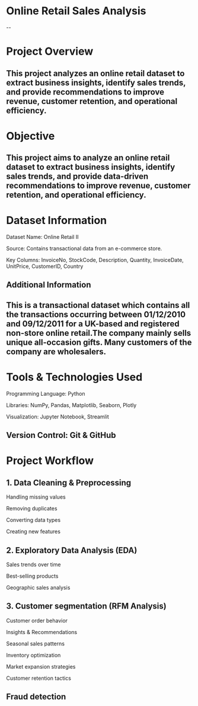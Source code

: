 # **Online Retail Sales Analysis**
--

# Project Overview

This project analyzes an online retail dataset to extract business insights, identify sales trends, and provide recommendations to improve revenue, customer retention, and operational efficiency.
 --

# Objective

This project aims to analyze an online retail dataset to extract business insights, identify sales trends, and provide data-driven recommendations to improve revenue, customer retention, and operational efficiency.
--

# Dataset Information

Dataset Name: Online Retail II

Source: Contains transactional data from an e-commerce store.

Key Columns: InvoiceNo, StockCode, Description, Quantity, InvoiceDate, UnitPrice, CustomerID, Country

## Additional Information

This is a transactional dataset which contains all the transactions occurring between 01/12/2010 and 09/12/2011 for a UK-based and registered non-store online retail.The company mainly sells unique all-occasion gifts. Many customers of the company are wholesalers.
--

# Tools & Technologies Used

Programming Language: Python

Libraries: NumPy, Pandas, Matplotlib, Seaborn, Plotly

Visualization: Jupyter Notebook, Streamlit

Version Control: Git & GitHub
--

# Project Workflow

## 1. Data Cleaning & Preprocessing

Handling missing values

Removing duplicates

Converting data types

Creating new features

## 2. Exploratory Data Analysis (EDA)

Sales trends over time

Best-selling products

Geographic sales analysis

## 3. Customer segmentation (RFM Analysis)

Customer order behavior

Insights & Recommendations

Seasonal sales patterns

Inventory optimization

Market expansion strategies

Customer retention tactics

Fraud detection
-- 


